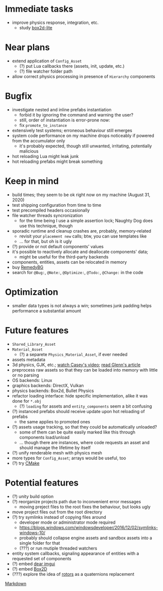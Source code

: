 # Immediate tasks
- improve physics response, integration, etc.
  - study [box2d-lite](https://github.com/erincatto/box2d-lite)

# Near plans
- extend application of `Config_Asset`
  - (?) put Lua callbacks there (assets, init, update, etc.)
  - (?) file watcher folder path
- allow correct physics processing in presence of `Hierarchy` components

# Bugfix
- investigate nested and inline prefabs instantiation
  - forbid it by ignoring the command and warning the user?
  - still, order of instantiation is error-prone now:
  - fix `promote_to_instance`
- extensively test systems; erroneous behaviour still emerges
- system code performance on my machine drops noticeably if powered from the accumulator only
  - it's probably expected, though  still unwanted, irritating, potentially malicious
- hot reloading Lua might leak junk
- hot reloading prefabs might break something

# Keep in mind
- build times; they seem to be ok right now on my machine (August 31, 2020)
- test shipping configuration from time to time
- test precompiled headers occasionally
- file watcher threads syncronization
  - for the time being I use a simple assertion lock; Naughty Dog does use this technique, though
- sporadic runtime and cleanup crashes are, probably, memory-related
  - revisit your `placement new` calls; btw, you can use templates like
  - ...  for that, but oh is it ugly
- (?) provide or not default components' values
- it's possible to reactively allocate and deallocate components' data;
  - might be useful for the third-party backends
- components, entities, assets can be relocated in memory
- buy [RemedyBG](https://remedybg.itch.io/remedybg)
- search for `@Bug:`, `@Note:`, `@Optimize:`, `@Todo:`, `@Change:` in the code

# Optimization
- smaller data types is not always a win; sometimes junk padding helps performance a substantial amount

# Future features
- `Shared_Library_Asset`
- `Material_Asset`
  - (?) a separete `Physics_Material_Asset`, if ever needed
- assets metadata
- 3d physics, GJK, etc.; [watch Casey's video](https://youtu.be/Qupqu1xe7Io); [read Glenn's article](https://gafferongames.com/post/physics_in_3d/)
- preprocess raw assets so that they can be loaded into memory with little or no parsing
- OS backends: Linux
- graphics backends: DirectX, Vulkan
- physics backends: Box2d, Bullet Physics
- refactor loading interface: hide specific implementation, alike it was done for `*.obj`
  - (?) `loading` for assets and `entity_components` seem a bit confusing
- (?) instanced prefabs should receive update upon hot reloading of prefabs
  - the same applies to promoted ones
- (?) assets usage tracking, so that they could be automatically unloaded?
  - some of them can be quite easily marked like this through components load/unload
  - ... though there are instances, where code requests an asset and should manage the lifetime by itself
- (?) unify renderable mesh with physics mesh
- more types for `Config_Asset`; arrays would be useful, too
- (?) try [CMake](https://cmake.org/)

# Potential features
- (?) unity build option
- (?) reorganize projects path due to inconvenient error messages
  - moving preject files to the root fixes the behaviour, but looks ugly
- move project files out from the root directory
- (?) try symlinks instead of copying files around
  - developer mode or administrator mode required
  - https://blogs.windows.com/windowsdeveloper/2016/12/02/symlinks-windows-10/
  - probably should collapse engine assets and sandbox assets into a single folder for that
  - (???) or run mutiple threaded watchers
- entity system callbacks, signaling appearance of entities with a requested set of components
- (?) embed [dear imgui](https://github.com/ocornut/imgui)
- (?) embed [Box2D](https://github.com/erincatto/box2d)
- (???) explore the idea of [rotors](https://marctenbosch.com/quaternions/) as a quaternions replacement

[Markdown](https://www.markdownguide.org/basic-syntax/)
